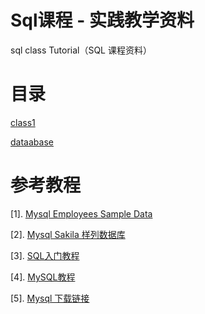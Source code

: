 # Sql课程 - 实践教学资料

sql class Tutorial（SQL 课程资料）

# 目录

[class1](https://github.com/muc-education/sql/tree/master/class1)

[dataabase](https://github.com/muc-education/sql/tree/master/database)

# 参考教程

[1]. [Mysql Employees Sample Data](https://dev.mysql.com/doc/employee/en/)

[2]. [Mysql Sakila 样列数据库](https://dev.mysql.com/doc/sakila/en/)

[3]. [SQL入门教程](http://gitbook.net/sql/index.html)

[4]. [MySQL教程](https://www.yiibai.com/mysql/)

[5]. [Mysql 下载链接](https://www.mysql.com/downloads/)

